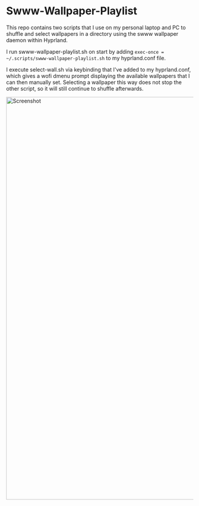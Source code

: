 # Swww-Wallpaper-Playlist
This repo contains two scripts that I use on my personal laptop and PC to shuffle and select wallpapers in a directory using the swww wallpaper daemon within Hyprland.

I run swww-wallpaper-playlist.sh on start by adding ``` exec-once = ~/.scripts/swww-wallpaper-playlist.sh ``` to my hyprland.conf file.

I execute select-wall.sh via keybinding that I've added to my hyprland.conf, which gives a wofi dmenu prompt displaying the available wallpapers that I can then manually set. Selecting a wallpaper this way does not stop the other script, so it will still continue to shuffle afterwards.

<img width="1921" height="1081" alt="Screenshot" src="https://github.com/user-attachments/assets/c183b38a-c37e-4357-b5a0-8f6afa25c3ad" />

